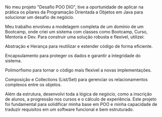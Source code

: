No meu projeto "Desafio POO DIO", tive a oportunidade de aplicar na prática os pilares da Programação Orientada a Objetos em Java para solucionar um desafio de negócio.

Meu trabalho envolveu a modelagem completa de um domínio de um Bootcamp, onde criei um sistema com classes como Bootcamp, Curso, Mentoria e Dev. Para construir uma solução robusta e flexível, utilizei:

Abstração e Herança para reutilizar e estender código de forma eficiente.

Encapsulamento para proteger os dados e garantir a integridade do sistema.

Polimorfismo para tornar o código mais flexível a novas implementações.

Composição e Collections (List/Set) para gerenciar os relacionamentos complexos entre os objetos.

Além da estrutura, desenvolvi toda a lógica de negócio, como a inscrição de alunos, a progressão nos cursos e o cálculo de experiência. Este projeto foi fundamental para solidificar minha base em POO e minha capacidade de traduzir requisitos em um software funcional e bem estruturado.
